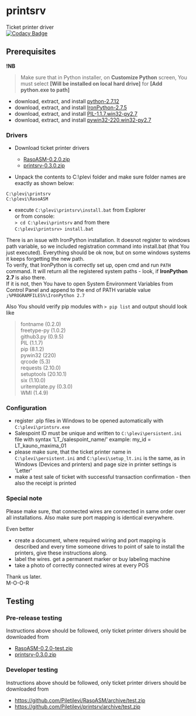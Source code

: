 # printsrv
Ticket printer driver  
[![Codacy Badge](https://api.codacy.com/project/badge/Grade/fd513dfbfcb645b1ac43bc381b4b5482)](https://www.codacy.com/app/mihkel-putrinsh/cardsrv?utm_source=github.com&amp;utm_medium=referral&amp;utm_content=Piletilevi/cardsrv&amp;utm_campaign=Badge_Grade)

## Prerequisites

**!NB**
> Make sure that in Python installer, on **Customize Python** screen, You must select
**[Will be installed on local hard drive]** for **[Add python.exe to path]**

- download, extract, and install [python-2.7.12](https://github.com/Piletilevi/printsrv/files/391929/python-2.7.12.zip)  
- download, extract, and install [IronPython-2.7.5](https://github.com/Piletilevi/printsrv/files/391931/IronPython-2.7.5.zip)  
- download, extract, and install [PIL-1.1.7.win32-py2.7](https://github.com/Piletilevi/printsrv/files/391901/PIL-1.1.7.win32-py2.7.zip)  
- download, extract, and install [pywin32-220.win32-py2.7](https://github.com/Piletilevi/printsrv/files/391897/pywin32-220.win32-py2.7.zip)


### Drivers

- Download ticket printer drivers  
  - [RasoASM-0.2.0.zip](https://github.com/Piletilevi/RasoASM/archive/0.2.0.zip)
  - [printsrv-0.3.0.zip](https://github.com/Piletilevi/printsrv/archive/0.3.0.zip)

- Unpack the contents to C:\plevi folder and make sure folder names are exactly as shown below:  
```
C:\plevi\printsrv  
C:\plevi\RasoASM  
```
- execute `C:\plevi\printsrv\install.bat` from Explorer  
  or from console:  
  `> cd C:\plevi\printsrv` and from there  
  `C:\plevi\printsrv> install.bat`

There is an issue with IronPython installation. It doesnot register to windows path variable, so we included registration command into install.bat (that You just executed). Everything should be ok now, but on some windows systems it keeps forgetting the new path.  
To verify, that IronPython is correctly set up, open cmd and run `PATH` command. It will return all the registered system paths - look, if **IronPython 2.7** is also there.  
If it is not, then You have to open System Environment Variables from Control Panel and append to the end of PATH variable value `;%PROGRAMFILES%\IronPython 2.7`

Also You should verify pip modules with
`> pip list`
and output should look like
> fontname (0.2.0)  
freetype-py (1.0.2)  
github3.py (0.9.5)  
PIL (1.1.7)  
pip (8.1.2)  
pywin32 (220)  
qrcode (5.3)  
requests (2.10.0)  
setuptools (20.10.1)  
six (1.10.0)  
uritemplate.py (0.3.0)  
WMI (1.4.9)  

### Configuration

- register .plp files in Windows to be opened automatically with `C:\plevi\printsrv.exe`  
- Salespoint ID must be unique and written to `C:\plevi\persistent.ini` file with syntax 'LT_/salespoint_name/'
  example: my_id = LT_kauno_maxima_01
- please make sure, that the ticket printer name in `C:\plevi\persistent.ini` and `C:\plevi\setup_lt.ini` is the same, as in Windows (Devices and printers) and page size in printer settings is 'Letter'
- make a test sale of ticket with successful transaction confirmation - then also the receipt is printed


### Special note

Please make sure, that connected wires are connected in same order over all installations.
Also make sure port mapping is identical everywhere.  

Even better
- create a document, where required wiring and port mapping is described and every time someone drives to point of sale to install the printers, give these instructions along.  
- label the wires. get a permanent marker or buy labeling machine
- take a photo of correctly connected wires at every POS

Thank us later.  
M-O-O-R


## Testing

### Pre-release testing

Instructions above should be followed, only ticket printer drivers should be downloaded from
- [RasoASM-0.2.0-test.zip](https://github.com/Piletilevi/RasoASM/archive/0.2.0-test.zip)  
- [printsrv-0.3.0.zip](https://github.com/Piletilevi/printsrv/archive/0.3.0.zip)  


### Developer testing

Instructions above should be followed, only ticket printer drivers should be downloaded from
- https://github.com/Piletilevi/RasoASM/archive/test.zip  
- https://github.com/Piletilevi/printsrv/archive/test.zip  
